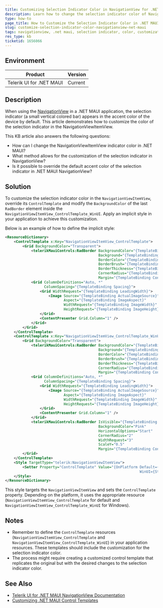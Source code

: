 ```yaml
---
title: Customizing Selection Indicator Color in NavigationView for .NET MAUI on Windows
description: Learn how to change the selection indicator color of NavigationViewItemView in .NET MAUI NavigationView on Windows.
type: how-to
page_title: How to Customize the Selection Indicator Color in .NET MAUI NavigationView on Windows
slug: customize-selection-indicator-color-navigationview-net-maui
tags: navigationview, .net maui, selection indicator, color, customization
res_type: kb
ticketid: 1656066
---
```


## Environment

| Product | Version |
| --- | --- |
| Telerik UI for .NET MAUI | Current |

## Description

When using the [NavigationView](https://docs.telerik.com/devtools/maui/controls/navigationview/overview) in a .NET MAUI application, the selection indicator (a small vertical colored bar) appears in the accent color of the device by default. This article demonstrates how to customize the color of the selection indicator in the NavigationViewItemView.

This KB article also answers the following questions:
- How can I change the NavigationViewItemView indicator color in .NET MAUI?
- What method allows for the customization of the selection indicator in NavigationView?
- Is it possible to override the default accent color of the selection indicator in .NET MAUI NavigationView?

## Solution

To customize the selection indicator color in the `NavigationViewItemView`, override its `ControlTemplate` and modify the `BackgroundColor` of the last `RadBorder` element inside the `NavigationViewItemView_ControlTemplate_WinUI`. Apply an implicit style in your application to achieve this customization.

Below is an example of how to define the implicit style:

```xml
<ResourceDictionary>
	<ControlTemplate x:Key="NavigationViewItemView_ControlTemplate">
		<Grid BackgroundColor="Transparent">
			<telerikMauiControls:RadBorder BackgroundColor="{TemplateBinding BackgroundColor}"
										   Background="{TemplateBinding Background}"
										   BorderColor="{TemplateBinding BorderColor}"
										   BorderBrush="{TemplateBinding BorderBrush}"
										   BorderThickness="{TemplateBinding BorderThickness}"
										   CornerRadius="{TemplateBinding CornerRadius}"
										   Margin="{TemplateBinding ContentPadding}" />
			<Grid ColumnDefinitions="Auto, *"
				  ColumnSpacing="{TemplateBinding Spacing}">
				<Grid WidthRequest="{TemplateBinding LeadingWidth}">
					<Image Source="{TemplateBinding ActualImageSource}"
						   Aspect="{TemplateBinding ImageAspect}"
						   WidthRequest="{TemplateBinding ImageWidth}"
						   HeightRequest="{TemplateBinding ImageHeight}" />
				</Grid>
				<ContentPresenter Grid.Column="1" />
			</Grid>
		</Grid>
	</ControlTemplate>
	<ControlTemplate x:Key="NavigationViewItemView_ControlTemplate_WinUI">
		<Grid BackgroundColor="Transparent">
			<telerikMauiControls:RadBorder BackgroundColor="{TemplateBinding BackgroundColor}"
										   Background="{TemplateBinding Background}"
										   BorderColor="{TemplateBinding BorderColor}"
										   BorderBrush="{TemplateBinding BorderBrush}"
										   BorderThickness="{TemplateBinding BorderThickness}"
										   CornerRadius="{TemplateBinding CornerRadius}"
										   Margin="{TemplateBinding ContentPadding}" />
			<Grid ColumnDefinitions="Auto, *"
				  ColumnSpacing="{TemplateBinding Spacing}">
				<Grid WidthRequest="{TemplateBinding LeadingWidth}">
					<Image Source="{TemplateBinding ActualImageSource}"
						   Aspect="{TemplateBinding ImageAspect}"
						   WidthRequest="{TemplateBinding ImageWidth}"
						   HeightRequest="{TemplateBinding ImageHeight}" />
				</Grid>
				<ContentPresenter Grid.Column="1" />
			</Grid>
			<telerikMauiControls:RadBorder IsVisible="{TemplateBinding IsSelected}"
										   BackgroundColor="Pink"
										   HorizontalOptions="Start"
										   CornerRadius="2"
										   WidthRequest="3"
										   ScaleY="0.5"
										   Margin="{TemplateBinding ContentPadding}" />
		</Grid>
	</ControlTemplate>
	<Style TargetType="telerik:NavigationViewItemView">
		<Setter Property="ControlTemplate" Value="{OnPlatform Default={StaticResource NavigationViewItemView_ControlTemplate}, 
															  WinUI={StaticResource NavigationViewItemView_ControlTemplate_WinUI}}" />
	</Style>
</ResourceDictionary>
```

This style targets the `NavigationViewItemView` and sets the `ControlTemplate` property. Depending on the platform, it uses the appropriate resource (`NavigationViewItemView_ControlTemplate` for default and `NavigationViewItemView_ControlTemplate_WinUI` for Windows).

## Notes

- Remember to define the `ControlTemplate` resources (`NavigationViewItemView_ControlTemplate` and `NavigationViewItemView_ControlTemplate_WinUI`) in your application resources. These templates should include the customization for the selection indicator color.
- The process might require creating a customized control template that replicates the original but with the desired changes to the selection indicator color.

## See Also

- [Telerik UI for .NET MAUI NavigationView Documentation](https://docs.telerik.com/devtools/maui/controls/navigationview/overview)
- [Customizing .NET MAUI Control Templates](https://docs.microsoft.com/en-us/dotnet/maui/fundamentals/control-templates)
